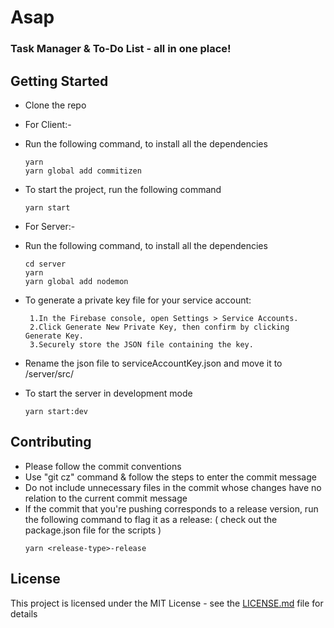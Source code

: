 # Asap

### Task Manager & To-Do List - all in one place!

## Getting Started

- Clone the repo
- For Client:-
 - Run the following command, to install all the dependencies
    ```
    yarn
    yarn global add commitizen
    ```
 - To start the project, run the following command
    ```
    yarn start
    ```
- For Server:-
 - Run the following command, to install all the dependencies
    ```
    cd server
    yarn
    yarn global add nodemon
    ```
 - To generate a private key file for your service account:

		1.In the Firebase console, open Settings > Service Accounts.
		2.Click Generate New Private Key, then confirm by clicking Generate Key.
		3.Securely store the JSON file containing the key.

 - Rename the json file to serviceAccountKey.json and move it to /server/src/

 - To start the server in development mode
    ```
    yarn start:dev
    ```

## Contributing

- Please follow the commit conventions
- Use "git cz" command & follow the steps to enter the commit message
- Do not include unnecessary files in the commit whose changes have no relation to the current commit message
- If the commit that you're pushing corresponds to a release version, run the following command to flag it as a release: ( check out the package.json file for the scripts )
  ```
  yarn <release-type>-release
  ```

## License

This project is licensed under the MIT License - see the [LICENSE.md](LICENSE.md) file for details
